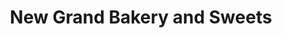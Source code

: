 ---
title: "New Grand Bakery and Sweets"
url: /fort-cochin/new-grand-bakery-and-sweets/
shop: bakery
---